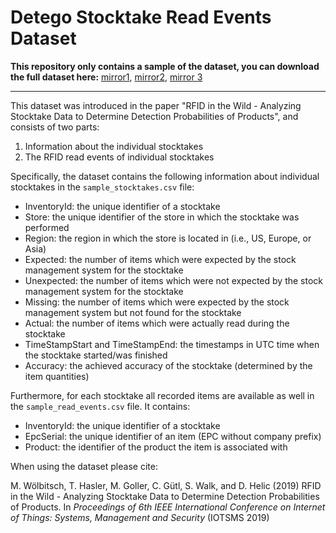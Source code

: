 # Detego Stocktake Read Events Dataset

**This repository only contains a sample of the dataset, you can download the full dataset here:** [mirror1](https://woelbitsch.cc/static/stocktake_reads_dataset.zip), [mirror2](https://www.simonwalk.at/datasets/2019_rfid_stocktake_reads.zip), <a href="ftp://public@files.detego.com/Detego/Datasets/rfid_read_dataset.zip">mirror 3</a>


---

This dataset was introduced in the paper "RFID in the Wild - Analyzing Stocktake Data to Determine Detection Probabilities of Products", and consists of two parts:

1. Information about the individual stocktakes
2. The RFID read events of individual stocktakes 

Specifically, the dataset contains the following information about individual stocktakes in the `sample_stocktakes.csv` file:

* InventoryId: the unique identifier of a stocktake
* Store: the unique identifier of the store in which the stocktake was performed
* Region: the region in which the store is located in (i.e., US, Europe, or Asia)
* Expected: the number of items which were expected by the stock management system for the stocktake
* Unexpected: the number of items which were not expected by the stock management system for the stocktake
* Missing: the number of items which were expected by the stock management system but not found for the stocktake
* Actual: the number of items which were actually read during the stocktake
* TimeStampStart and TimeStampEnd: the timestamps in UTC time when the stocktake started/was finished
* Accuracy: the achieved accuracy of the stocktake (determined by the item quantities)

Furthermore, for each stocktake all recorded items are available as well in the `sample_read_events.csv` file. It contains:

* InventoryId: the unique identifier of a stocktake
* EpcSerial: the unique identifier of an item (EPC without company prefix)
* Product: the identifier of the product the item is associated with


When using the dataset please cite:

M. Wölbitsch, T. Hasler, M. Goller, C. Gütl, S. Walk, and D. Helic (2019) RFID in the Wild - Analyzing Stocktake Data to Determine Detection Probabilities of Products. In *Proceedings of 6th IEEE International Conference on Internet of Things: Systems, Management and Security* (IOTSMS 2019)
